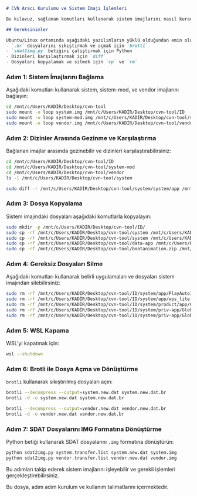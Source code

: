 ```markdown
# CVN Aracı Kurulumu ve Sistem İmajı İşlemleri

Bu kılavuz, sağlanan komutları kullanarak sistem imajlarını nasıl kuracağınızı ve işlemleri nasıl gerçekleştireceğinizi açıklamaktadır.

## Gereksinimler

Ubuntu/Linux ortamında aşağıdaki yazılımların yüklü olduğundan emin olun:
- `.br` dosyalarını sıkıştırmak ve açmak için `brotli`
- `sdat2img.py` betiğini çalıştırmak için Python
- Dizinleri karşılaştırmak için `diff`
- Dosyaları kopyalamak ve silmek için `cp` ve `rm`
```

### Adım 1: Sistem İmajlarını Bağlama

Aşağıdaki komutları kullanarak sistem, sistem-mod, ve vendor imajlarını bağlayın:

```bash
cd /mnt/c/Users/KADİR/Desktop/cvn-tool
sudo mount -o loop system.img /mnt/c/Users/KADİR/Desktop/cvn-tool/ID
sudo mount -o loop system-mod.img /mnt/c/Users/KADİR/Desktop/cvn-tool/system-mod
sudo mount -o loop vendor.img /mnt/c/Users/KADİR/Desktop/cvn-tool/vendor
```

### Adım 2: Dizinler Arasında Gezinme ve Karşılaştırma

Bağlanan imajlar arasında gezinebilir ve dizinleri karşılaştırabilirsiniz:

```bash
cd /mnt/c/Users/KADİR/Desktop/cvn-tool/ID
cd /mnt/c/Users/KADİR/Desktop/cvn-tool/system-mod
cd /mnt/c/Users/KADİR/Desktop/cvn-tool/vendor
ls -l /mnt/c/Users/KADİR/Desktop/cvn-tool/system

sudo diff -r /mnt/c/Users/KADİR/Desktop/cvn-tool/system/system/app /mnt/c/Users/KADİR/Desktop/cvn-tool/system-mod/system/app
```

### Adım 3: Dosya Kopyalama

Sistem imajındaki dosyaları aşağıdaki komutlarla kopyalayın:

```bash
sudo mkdir -p /mnt/c/Users/KADİR/Desktop/cvn-tool/ID/
sudo cp -rf /mnt/c/Users/KADİR/Desktop/cvn-tool/system /mnt/c/Users/KADİR/Desktop/cvn-tool
sudo cp -rf /mnt/c/Users/KADİR/Desktop/cvn-tool/system /mnt/c/Users/KADİR/Desktop/cvn-tool/ID
sudo cp -rf /mnt/c/Users/KADİR/Desktop/cvn-tool/data-app /mnt/c/Users/KADİR/Desktop/cvn-tool/ID/system
sudo cp -rf /mnt/c/Users/KADİR/Desktop/cvn-tool/bootanimation.zip /mnt/c/Users/KADİR/Desktop/cvn-tool/ID/system/media
```

### Adım 4: Gereksiz Dosyaları Silme

Aşağıdaki komutları kullanarak belirli uygulamaları ve dosyaları sistem imajından silebilirsiniz:

```bash
sudo rm -rf /mnt/c/Users/KADİR/Desktop/cvn-tool/ID/system/app/PlayAutoInstallStubApp
sudo rm -rf /mnt/c/Users/KADİR/Desktop/cvn-tool/ID/system/app/wps_lite
sudo rm -rf /mnt/c/Users/KADİR/Desktop/cvn-tool/ID/system/product/app/Chrome
sudo rm -rf /mnt/c/Users/KADİR/Desktop/cvn-tool/ID/system/priv-app/GlobalMinusScreen
sudo rm -rf /mnt/c/Users/KADİR/Desktop/cvn-tool/ID/system/priv-app/GlobalMinusScreenBase
```

### Adım 5: WSL Kapama

WSL'yi kapatmak için:

```bash
wsl --shutdown
```

### Adım 6: Brotli ile Dosya Açma ve Dönüştürme

`brotli` kullanarak sıkıştırılmış dosyaları açın:

```bash
brotli --decompress --output=system.new.dat system.new.dat.br
brotli -d -o system.new.dat system.new.dat.br

brotli --decompress --output=vendor.new.dat vendor.new.dat.br
brotli -d -o vendor.new.dat vendor.new.dat.br
```

### Adım 7: SDAT Dosyalarını IMG Formatına Dönüştürme

Python betiği kullanarak SDAT dosyalarını `.img` formatına dönüştürün:

```bash
python sdat2img.py system.transfer.list system.new.dat system.img
python sdat2img.py vendor.transfer.list vendor.new.dat vendor.img
```

Bu adımları takip ederek sistem imajlarını işleyebilir ve gerekli işlemleri gerçekleştirebilirsiniz.

Bu dosya, adım adım kurulum ve kullanım talimatlarını içermektedir.
